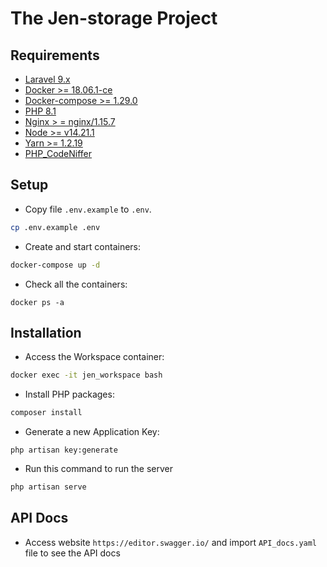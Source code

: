 # The **Jen-storage** Project
## Requirements
- [Laravel 9.x](https://laravel.com/docs/9.x)
- [Docker >= 18.06.1-ce](https://docs.docker.com/install)
- [Docker-compose >= 1.29.0](https://docs.docker.com/compose/install)
- [PHP 8.1](https://www.php.net/downloads.php)
- [Nginx > = nginx/1.15.7](https://www.nginx.com/resources/wiki/start/topics/tutorials/install/)
- [Node >= v14.21.1](https://nodejs.org/en/download/)
- [Yarn >= 1.2.19](https://yarnpkg.com/en/docs/install#debian-stable)
- [PHP_CodeNiffer](https://siderlabs.com/blog/lets-clean-up-our-php-code-using-php-codesniffer-f4f18442a470/)
## Setup
- Copy file `.env.example` to `.env`.
```BASH
cp .env.example .env
```
- Create and start containers:
```BASH
docker-compose up -d
```
- Check all the containers: 
```
docker ps -a
```
## Installation
- Access the Workspace container:
```BASH
docker exec -it jen_workspace bash
```
- Install PHP packages:
```BASH
composer install
```
- Generate a new Application Key:
```
php artisan key:generate
```
- Run this command to run the server
```BASH
php artisan serve
```

## API Docs
- Access website `https://editor.swagger.io/` and import `API_docs.yaml` file to see the API docs 
